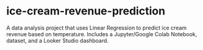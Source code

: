 # ice-cream-revenue-prediction
A data analysis project that uses Linear Regression to predict ice cream revenue based on temperature. Includes a Jupyter/Google Colab Notebook, dataset, and a Looker Studio dashboard.
